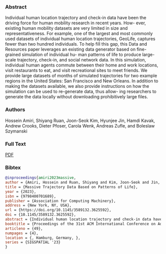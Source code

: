 ### Abstract
Individual human location trajectory and check-in data have been
the driving force for human mobility research in recent years. How-
ever, existing human mobility datasets are very limited in size
and representativeness. For example, one of the largest and most
commonly used datasets of individual human location trajectories,
GeoLife, captures fewer than two hundred individuals. To help
fill this gap, this Data and Resources paper leverages an existing
data generator based on fine-grained simulation of individual hu-
man patterns of life to produce large-scale trajectory, check-in, and
social network data. In this simulation, individual human agents
commute between their home and work locations, visit restaurants
to eat, and visit recreational sites to meet friends. We provide large
datasets of months of simulated trajectories for two example regions
in the United States: San Francisco and New Orleans. In addition
to making the datasets available, we also provide instructions on
how the simulation can be used to re-generate data, thus allow-
ing researchers to generate the data locally without downloading
prohibitively large files.

### Authors
Hossein Amiri, Shiyang Ruan, Joon-Seok Kim, Hyunjee Jin, Hamdi Kavak, Andrew Crooks, Dieter Pfoser, Carola Wenk, Andreas Zufle, and Boleslaw Szymanski

### Full Text
[PDF](https://www.osti.gov/servlets/purl/2267639)

### Bibtex
```bibtex
@inproceedings{amiri2023massive,
author = {Amiri, Hossein and Ruan, Shiyang and Kim, Joon-Seok and Jin, Hyunjee and Kavak, Hamdi and Crooks, Andrew and Pfoser, Dieter and Wenk, Carola and Zufle, Andreas},
title = {Massive Trajectory Data Based on Patterns of Life},
year = {2023},
isbn = {9798400701689},
publisher = {Association for Computing Machinery},
address = {New York, NY, USA},
url = {https://doi.org/10.1145/3589132.3625592},
doi = {10.1145/3589132.3625592},
abstract = {Individual human location trajectory and check-in data have been the driving force for human mobility research in recent years. However, existing human mobility datasets are very limited in size and representativeness. For example, one of the largest and most commonly used datasets of individual human location trajectories, GeoLife, captures fewer than two hundred individuals. To help fill this gap, this Data and Resources paper leverages an existing data generator based on fine-grained simulation of individual human patterns of life to produce large-scale trajectory, check-in, and social network data. In this simulation, individual human agents commute between their home and work locations, visit restaurants to eat, and visit recreational sites to meet friends. We provide large datasets of months of simulated trajectories for two example regions in the United States: San Francisco and New Orleans. In addition to making the datasets available, we also provide instructions on how the simulation can be used to re-generate data, thus allowing researchers to generate the data locally without downloading prohibitively large files.},
booktitle = {Proceedings of the 31st ACM International Conference on Advances in Geographic Information Systems},
articleno = {49},
numpages = {4},
location = {, Hamburg, Germany, },
series = {SIGSPATIAL '23}
}
```